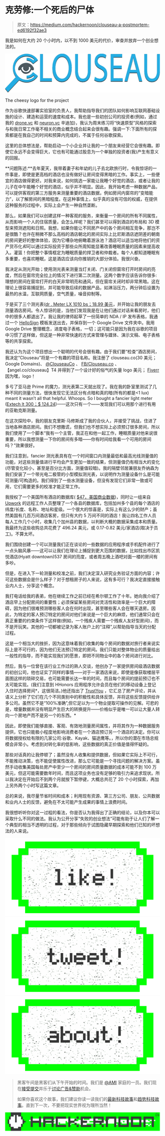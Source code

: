 # 克劳修:一个死后的尸体

> 原文：<https://medium.com/hackernoon/clouseau-a-postmortem-ed6192f32ae3>

我是如何在大约 20 个小时内，以不到 1000 美元的代价，审查并放弃一个创业想法的。

![](img/e702a2f33679d9dda595e59e0be5a363.png)

The cheesy logo for the project

作为谷歌快速部署实验室的负责人，我帮助指导我们的团队如何影响互联网基础设施的设计、建造和运营的速度和成本。我也是一些初创公司的投资者(例如，通过我的 [drone.vc](http://drone.vc) 和 [neuron.vc](http://neuron.vc) 辛迪加)，我认为周末练习将“快速原型”风格的探索与和我日常工作毫不相关的商业概念结合起来会很有趣。强调一下:下面所有的探索都是在我自己的时间和预算内完成的，不属于任何谷歌探索。

这里的总体想法是，帮助启动一个小企业并让我的一个朋友来经营它会很有趣。即使它永远不会变得巨大，它也有可能通过股息为一个单独的投资者(我)产生有意义的回报。

**问题陈述:**去年夏天，我带着妻子和年幼的儿子去北欧旅行时，令我惊讶的一件事是，即使是更高档的酒店也没有做好让房间变得黑暗的工作。事实上，一些便宜的酒店做得更好。对我来说，如何挑选一家能让我睡个好觉的酒店，或者让我的儿子在中午能睡个好觉的酒店，似乎并不明显。因此，我开始考虑一种数据产品，可以提供客观的第三方服务来测量重要的酒店数据，例如房间内窗帘的“变暗能力”，以了解房间的黑暗程度。在这种事情上，似乎真的没有可信的权威，在提供这种服务的过程中，实际上会产生一种自然垄断。

那么，如果我们可以创建这样一种客观的服务，来衡量一个房间的所有不同属性，从而影响一个人的住宿质量，会怎么样呢？我们甚至可以得到酒店的布局和 3D 模型来预测遮阳和日照。我想，如果你能让不同房产中的各个房间相互竞争，那岂不是很酷？也许在稍微不那么高档的酒店朝北的房间实际上比尼斯酒店遮阴差的朝南的房间更好的整体体验，因为它嘈杂地俯瞰着游泳池？酒店可以适当地将他们的资产货币化*和*可以通过实际投资于那些众所周知能显著改善睡眠质量的因素来提高收入。灌篮！你把整个事情框定为睡眠质量的捍卫者和仲裁者。每个人都知道睡眠有多重要，也喜欢睡眠，这是酒店应该向你推销的大部分体验。我很兴奋。

我决定从测光开始；使用测光表来测量当灯关闭、门关闭但窗帘打开时房间的亮度，然后在窗帘完全拉上的情况下进行第二次测量。这两个数字应该告诉你很多:理想的房间在窗帘打开的白天非常明亮和通风，但在窗帘关闭时却非常黑暗。这在理论上很容易捕捉到，并可能导致后续的数据产品，如淋浴压力，两分钟后设置为最热的水温，互联网质量，空气质量，噪音抑制等。

于是买了三个测光表([dr . Meter LX 1010 bs；18.99 美元](https://www.amazon.com/Dr-Meter-LX1010BS-display-Digital-Illuminance/dp/B004KP8RE2/ref=sr_1_2?s=electronics&ie=UTF8&qid=1469508089&sr=1-2&keywords=Dr.+Meter+LX1010BS)，并开始让我的朋友去测量酒店房间。令人惊讶的是，当他们发现我是在让他们通过对话来看房时，他们中的很多人都退出了。我让我的律师起草了一份简单的 NDA / IP 发布表格，我通过一个 [HelloSign](http://hellosign.com) 模板发送出去，并保存到一个 Google Drive 文件夹中。我用 Google Drive 整理概念，进度电子表格，一切；这可能只是因为我在谷歌的项目中习惯了这样做，但这是一种非常快速的方式来管理与媒体、演示文稿、电子表格等的共享探索。

我还认为为这个项目想出一个聪明的代号会很有趣。由于我们要“检查”酒店房间，我决定“Clouseau”将是一个有趣的项目名称。我注册了 clouseau.co(30 美元；Google Domains)、 [@ClouseauCo](https://twitter.com/clouseauco) 、 [FB/Clouseau.co](https://www.facebook.com/Clouseau.co/) 、【angel.co/clouseau】T4 并得到了一个设计好的俗气的矢量 logo 美元； [Fiverr](http://fiverr.com) 因为嘿，logo！

多亏了亚马逊 Prime 的魔力，测光表第二天就出现了。我在我的卧室里测试了几种不同的测量方法，很快发现它无法区分有点暗和真的暗(所有的都是<1 lux) meant it wasn’t all that helpful. Whoops. So I bought a fancier light meter ([Extech lt 300；$ 124.24](https://www.amazon.com/Extech-LT300-Light-Meter/dp/B000NI69ZY))——这次只有一个——发现我们可以用那个进行有用的亚勒克斯测量。

在这次探险中，我的朋友克里斯·马修斯成了我的合伙人，并接受了挑战，住进了当地各种酒店房间。我们不想撒谎，但我们也不想实际上必须预订很多房间，所以我们使用了一个脚本“我有一个主管，我正在和他一起工作，睡眠质量对他来说很重要，所以我想测量一下你的房间有多暗——你有时间给我看一个可用的房间吗？”效果很好。

我们注意到，fancier 测光表具有在一个时间窗口内测量最低和最高光线测量值的功能，对这些测量值进行平均会产生更加一致的结果，但测量值仍有相当大的变化(尽管变化较小，甚至是百分比方面，测量值较暗)。我的隔壁邻居兼朋友乔纳森为我们安装了一个带光电二极管的小型模拟测光表，以说明作为测量设备什么是可能可测量/可构造的。我们得到了一些水测量设备，但没有发现它们非常一致或可用，它们需要更多的校准才能正常工作。

我授权了一个美国所有酒店的数据库( [$47，美国商业数据](http://www.usbizdata.com/us-hotel-motel-database.php))，同时让一组来自 [Upwork](http://upwork.com) 的远程工作人员整理了一个各县的数据库，包括加州多个县的每个酒店的纬度/长度、名称、地址和星级。一个很大的惊喜是，实际上有这么少的财产；虽然美国有几百万间酒店客房，但只有大约 5 万间不同的酒店！我让四名工作人员每人工作几个小时，收集几个加州县的数据，以判断大概的数据采集成本和质量。我最终为这些收购总共花费了 496.24 美元，或 0.17-0.82 美元/家酒店(取决于员工)。不算太坏。

我们围绕创建一个可以测量我们正在谈论的一些数据的应用程序或手机配件进行了一点头脑风暴——这可以让我们在理论上捕捉到更大范围的数据，比如找出市区凯悦酒店(Hyatt downtown)537 房间的亮度，或者周五晚上酒吧对面一楼的房间有多吵。

但是，在进入下一轮测量和校准之前，我们决定深入研究业务验证方面的内容；许可这些数据会是什么样子？对于想租房子的人来说，这有多可行？我决定直接接触业内人士，分享这个概念。

我打电话给我的表弟，他在继续工作之前已经在希尔顿工作了十年。她向我介绍了酒店早上分配房间的重要性；必须保留某些房间对灵活性和效率是一个巨大的障碍，因为他们很难预测哪些客人会在何时出现，甚至哪些客人会在哪天退房。因此，为特定的客人预订特定的房间对他们来说是一个巨大的麻烦，他们通常只会在真正重要的约束条件下这样做(例如，一个残疾人需要一个残疾人友好型房间)，而不是开玩笑。其他的一切都被记录为客人账户上的“注释”,以帮助指导当天的分配过程。

这是一个相当大的挫折，因为这意味着我们收集的每个房间的数据对旅行者来说实际上是不可行的，因为他们无法预订特定的房间。我们只能对整体物业的质量给出一般性的指导，而不能实现我们的愿景，即把不同物业中的各个房间进行对比。

然后，我与一位曾在该行业工作过的熟人交谈，他创办了一家提供房间级酒店数据的初创公司，他也证实了同样的事情——对于一家酒店来说，即使是像获取楼层平面图这样的琐碎交易，也可能需要长达一年的时间，而且每个房间的提前预订也不太可能实现。(我们注意到 HHonors 应用程序允许会员在他们的移动设备上登记入住时选择房间*，这很简洁。)他还指出了 [TrustYou](http://www.trustyou.com/) ，它汇总了房产评论，并从语义上分析了它们在几个不同类别中的积极性和具体反馈，并将这些反馈提供给许多公司。虽然它不是“100%准确”,但它足以为一个物业提取可操作的见解。可悲的是，增量数据并没有明显产生巨大的转换提升——价格似乎是唯一可以让大量人转向一个房地产而不是另一个的东西。*

因此，即使我们能够直接、客观、有效地测量房间属性，并将其作为一种数据服务提供，它也只能极小程度地影响消费者在一个酒店预订另一个酒店的决定。你可以将数据授权给有限的几家公司:谷歌、Kayak、猫途鹰等。，所以你的潜在市场总规模会非常小。考虑到对转化率的低影响，这些数据的真正价值是值得怀疑的。

那些对话真的让我停顿了；虽然没有人收集和提供数据，但如果它实际上不可行，不能推动决策，也不能促使属性改进，那么它可能是一个寻找问题的解决方案。虽然手动收集美国每处房产中至少一个房间的房间质量数据的成本可能不到 100 万美元，但这可能需要数年时间，而且这项业务也没有足够的吸引力来追求现状。所以我决定在开始后不到两个月就按下暂停键，大概总共花了 20 个小时探索，再加上另外两个小时写这篇文章。

总的来说，我尽量节省时间和成本；利用现有资源、第三方公司、朋友、公共数据和业内人士的反馈，避免在不太可能产生成果的事情上浪费时间。

我很想听听你对这一过程的看法，你是否认为我得出了正确的结论，以及你本可以采取什么不同的做法。我认为公开分享“失败的创业想法”可能有助于让人们了解一个典型的相当不透明的过程，对于那些倾向于试图隐藏早期探索和他们已知的坏想法的人来说。

[![](img/50ef4044ecd4e250b5d50f368b775d38.png)](http://bit.ly/HackernoonFB)[![](img/979d9a46439d5aebbdcdca574e21dc81.png)](https://goo.gl/k7XYbx)[![](img/2930ba6bd2c12218fdbbf7e02c8746ff.png)](https://goo.gl/4ofytp)

> 黑客午间是黑客们从下午开始的时间。我们是 [@AMI](http://bit.ly/atAMIatAMI) 家庭的一员。我们现在[接受提交](http://bit.ly/hackernoonsubmission)并乐于[讨论广告&赞助](mailto:partners@amipublications.com)机会。
> 
> 如果你喜欢这个故事，我们建议你读一读我们的[最新科技故事](http://bit.ly/hackernoonlatestt)和[趋势科技故事](https://hackernoon.com/trending)。直到下一次，不要把现实世界视为理所当然！

[![](img/be0ca55ba73a573dce11effb2ee80d56.png)](https://goo.gl/Ahtev1)